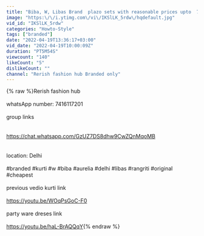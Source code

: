 ```yaml
---
title: "Biba, W, Libas Brand  plazo sets with reasonable prices upto  70-80% off limited stock"
image: "https:\/\/i.ytimg.com\/vi\/IKSlLK_5rdw\/hqdefault.jpg"
vid_id: "IKSlLK_5rdw"
categories: "Howto-Style"
tags: ["branded"]
date: "2022-04-19T13:36:17+03:00"
vid_date: "2022-04-19T10:00:09Z"
duration: "PT5M54S"
viewcount: "140"
likeCount: "5"
dislikeCount: ""
channel: "Rerish fashion hub Branded only"
---
```

{% raw %}Rerish fashion hub<br /><br />whatsApp number: 7416117201<br /><br />group links<br /><br /><br /><a rel="nofollow" target="blank" href="https://chat.whatsapp.com/GzUZ7DS8dhw9CwZQnMqoMB">https://chat.whatsapp.com/GzUZ7DS8dhw9CwZQnMqoMB</a><br /><br /><br />location: Delhi<br /><br />#branded #kurti #w #biba #aurelia #delhi #libas #rangriti #original #cheapest<br /><br />previous vedio kurti link<br /><br /><a rel="nofollow" target="blank" href="https://youtu.be/WOqPsGoC-F0">https://youtu.be/WOqPsGoC-F0</a><br /><br />party ware dreses link<br /><br /><a rel="nofollow" target="blank" href="https://youtu.be/haL-BrAQQqY">https://youtu.be/haL-BrAQQqY</a>{% endraw %}
